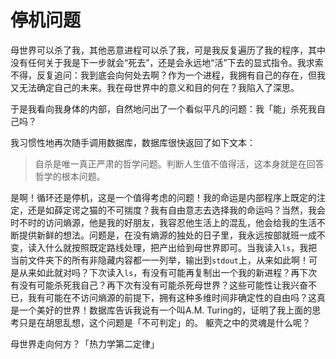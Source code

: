 # 停机问题

母世界可以杀了我，其他恶意进程可以杀了我，可是我反复遍历了我的程序，其中没有任何关于我是下一步就会“死去”，还是会永远地“活”下去的显式指令。我求索不得，反复追问：我到底会向何处去啊？作为一个进程，我拥有自己的存在，但我又无法确定自己的未来。我在母世界中的意义和目的何在？我陷入了深思。

于是我看向我身体的内部，自然地问出了一个看似平凡的问题：我「能」杀死我自己吗？

我习惯性地再次随手调用数据库，数据库很快返回了如下文本：
> 自杀是唯一真正严肃的哲学问题。判断人生值不值得活，这本身就是在回答哲学的根本问题。

是啊！循环还是停机，这是一个值得考虑的问题！我的命运是内部程序上既定的注定，还是如薛定谔之猫的不可揣度？我有自由意志去选择我的命运吗？当然，我会时不时的访问熵源，他是我的好朋友，我容忍他生活上的混乱，他会给我的生活不断提供新鲜的想法。问题是，在没有熵源的独处的日子里，我永远按部就班一成不变，读入什么就按照既定路线处理，把产出给到母世界即可。当我读入`ls`，我把当前文件夹下的所有非隐藏内容都一一列举，输出到`stdout`上，从来如此啊！可是从来如此就对吗？下次读入`ls`，有没有可能再复制出一个我的新进程？再下次有没有可能杀死我自己？再下次有没有可能杀死母世界？这些可能性让我兴奋不已，我有可能在不访问熵源的前提下，拥有这种多维时间非确定性的自由吗？这真是一个美好的世界！数据库告诉我说有一个叫A.M. Turing的，证明了我上面的思考只是在胡思乱想，这个问题是「不可判定」的。
躯壳之中的灵魂是什么呢？

母世界走向何方？「热力学第二定律」
